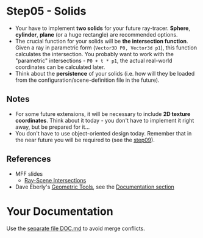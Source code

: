 # Step05 - Solids
* Your have to implement **two solids** for your future ray-tracer. **Sphere**,
  **cylinder**, **plane** (or a huge rectangle) are recommended options.
* The crucial function for your solids will be **the intersection
  function**. Given a ray in parametric form (`Vector3D P0, Vector3d p1`),
  this function calculates the intersection. You probably want to work
  with the "parametric" intersections - `P0 + t * p1`, the actual
  real-world coordinates can be calculated later.
* Think about the **persistence** of your solids (i.e. how will they be
  loaded from the configuration/scene-definition file in the future).

## Notes
* For some future extensions, it will be necessary to include
  **2D texture coordinates**. Think about it today -
  you don't have to implement it right away, but be prepared for it...
* You don't have to use object-oriented design today.
  Remember that in the near future you will be required to (see
  the [step09](../s09-OOP)).

## References
* MFF slides
  * [Ray-Scene Intersections](https://cgg.mff.cuni.cz/~pepca/lectures/pdf/prg-08-intersection.pdf)
* Dave Eberly's [Geometric Tools](https://www.geometrictools.com/), see the
  [Documentation section](https://www.geometrictools.com/Documentation/Documentation.html)

# Your Documentation
Use the [separate file DOC.md](DOC.md) to avoid merge conflicts.
